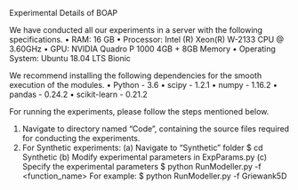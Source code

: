 Experimental Details of BOAP

We have conducted all our experiments in a server with the following specifications.
  • RAM: 16 GB
  • Processor: Intel (R) Xeon(R) W-2133 CPU @ 3.60GHz
  • GPU: NVIDIA Quadro P 1000 4GB + 8GB Memory
  • Operating System: Ubuntu 18.04 LTS Bionic

We recommend installing the following dependencies for the smooth execution of the modules.
  • Python - 3.6
  • scipy - 1.2.1
  • numpy - 1.16.2
  • pandas - 0.24.2
  • scikit-learn - 0.21.2


For running the experiments, please follow the steps mentioned below.
  1. Navigate to directory named “Code”, containing the source files required for conducting the experiments.
  2. For Synthetic experiments:
      (a) Navigate to “Synthetic” folder
          $ cd Synthetic
      (b) Modify experimental parameters in ExpParams.py
      (c) Specify the experimental parameters
          $ python RunModeller.py -f <function_name>
          For example: $ python RunModeller.py -f Griewank5D
